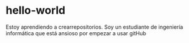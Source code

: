 # hello-world
Estoy aprendiendo a crearrepositorios.
Soy un estudiante de ingeniería informática que está ansioso por empezar a usar gitHub
